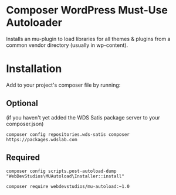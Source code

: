 # Composer WordPress Must-Use Autoloader

Installs an mu-plugin to load libraries for all themes & plugins from a common vendor directory (usually in wp-content).

# Installation

Add to your project's composer file by running:

## Optional
(if you haven't yet added the WDS Satis package server to your composer.json)

`composer config repositories.wds-satis composer https://packages.wdslab.com`

## Required

`composer config scripts.post-autoload-dump "WebDevStudios\MUAutoload\Installer::install"`

`composer require webdevstudios/mu-autoload:~1.0`
